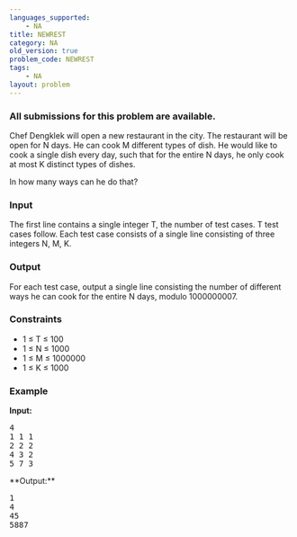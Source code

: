 ```yaml
---
languages_supported:
    - NA
title: NEWREST
category: NA
old_version: true
problem_code: NEWREST
tags:
    - NA
layout: problem
---
```

###  All submissions for this problem are available. 

Chef Dengklek will open a new restaurant in the city. The restaurant will be open for N days. He can cook M different types of dish. He would like to cook a single dish every day, such that for the entire N days, he only cook at most K distinct types of dishes.

In how many ways can he do that?

### Input

The first line contains a single integer T, the number of test cases. T test cases follow. Each test case consists of a single line consisting of three integers N, M, K.

### Output

For each test case, output a single line consisting the number of different ways he can cook for the entire N days, modulo 1000000007.

### Constraints

- 1 ≤ T ≤ 100
- 1 ≤ N ≤ 1000
- 1 ≤ M ≤ 1000000
- 1 ≤ K ≤ 1000

### Example

**Input:**

<pre>4
1 1 1
2 2 2
4 3 2
5 7 3
</pre>**Output:**

<pre>1
4
45
5887
</pre>